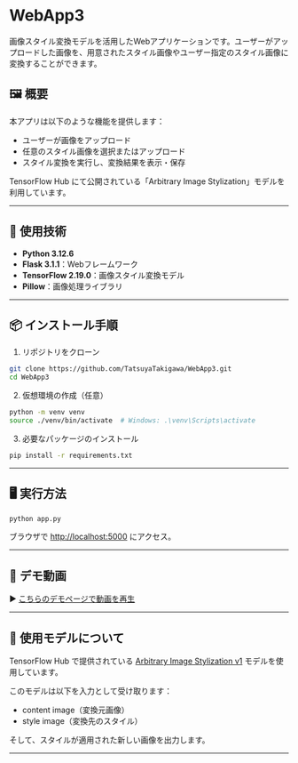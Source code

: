 # WebApp3

画像スタイル変換モデルを活用したWebアプリケーションです。ユーザーがアップロードした画像を、用意されたスタイル画像やユーザー指定のスタイル画像に変換することができます。

## 🖼️ 概要

本アプリは以下のような機能を提供します：

- ユーザーが画像をアップロード
- 任意のスタイル画像を選択またはアップロード
- スタイル変換を実行し、変換結果を表示・保存

TensorFlow Hub にて公開されている「Arbitrary Image Stylization」モデルを利用しています。

---

## 🚀 使用技術

- **Python 3.12.6**
- **Flask 3.1.1**：Webフレームワーク
- **TensorFlow 2.19.0**：画像スタイル変換モデル
- **Pillow**：画像処理ライブラリ

---

## 📦 インストール手順

1. リポジトリをクローン

```bash
git clone https://github.com/TatsuyaTakigawa/WebApp3.git
cd WebApp3
```

2. 仮想環境の作成（任意）

```bash
python -m venv venv
source ./venv/bin/activate  # Windows: .\venv\Scripts\activate
```

3. 必要なパッケージのインストール

```bash
pip install -r requirements.txt
```

---

## 🖥️ 実行方法

```bash
python app.py
```

ブラウザで [http://localhost:5000](http://localhost:5000) にアクセス。

---

## 🎥 デモ動画

▶️ [こちらのデモページで動画を再生](https://drive.google.com/file/d/1nSPqH5NagnduPHmcekPDmSk4k--dPyc1/view?usp=drive_link)

---

## 🧠 使用モデルについて

TensorFlow Hub で提供されている [Arbitrary Image Stylization v1](https://www.kaggle.com/models/google/arbitrary-image-stylization-v1/code) モデルを使用しています。

このモデルは以下を入力として受け取ります：

- content image（変換元画像）
- style image（変換先のスタイル）

そして、スタイルが適用された新しい画像を出力します。

---
